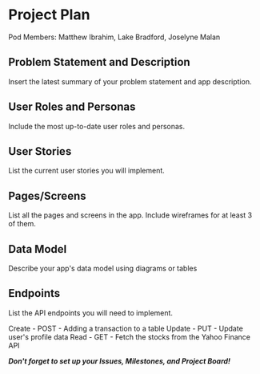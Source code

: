 # Project Plan

Pod Members: Matthew Ibrahim, Lake Bradford, Joselyne Malan

## Problem Statement and Description

Insert the latest summary of your problem statement and app description.

## User Roles and Personas

Include the most up-to-date user roles and personas.

## User Stories

List the current user stories you will implement.

## Pages/Screens

List all the pages and screens in the app. Include wireframes for at least 3 of them.

## Data Model

Describe your app's data model using diagrams or tables

## Endpoints

List the API endpoints you will need to implement.

Create - POST - Adding a transaction to a table
Update - PUT - Update user's profile data
Read - GET - Fetch the stocks from the Yahoo Finance API



***Don't forget to set up your Issues, Milestones, and Project Board!***
